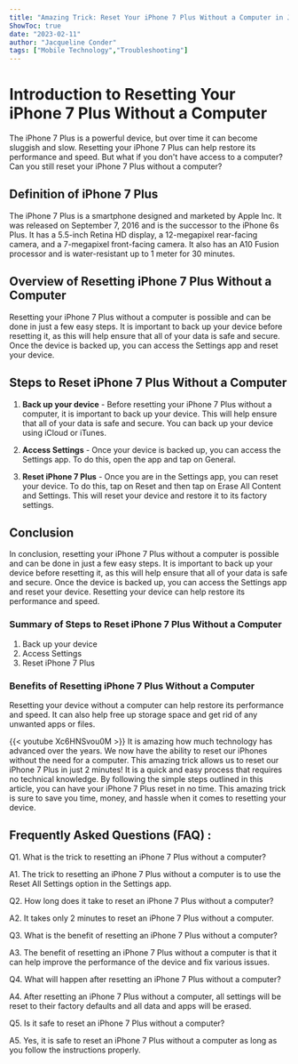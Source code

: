 ```yaml
---
title: "Amazing Trick: Reset Your iPhone 7 Plus Without a Computer in Just 2 Minutes!"
ShowToc: true 
date: "2023-02-11"
author: "Jacqueline Conder" 
tags: ["Mobile Technology","Troubleshooting"]
---
```

# Introduction to Resetting Your iPhone 7 Plus Without a Computer 

The iPhone 7 Plus is a powerful device, but over time it can become sluggish and slow. Resetting your iPhone 7 Plus can help restore its performance and speed. But what if you don't have access to a computer? Can you still reset your iPhone 7 Plus without a computer? 

## Definition of iPhone 7 Plus

The iPhone 7 Plus is a smartphone designed and marketed by Apple Inc. It was released on September 7, 2016 and is the successor to the iPhone 6s Plus. It has a 5.5-inch Retina HD display, a 12-megapixel rear-facing camera, and a 7-megapixel front-facing camera. It also has an A10 Fusion processor and is water-resistant up to 1 meter for 30 minutes. 

## Overview of Resetting iPhone 7 Plus Without a Computer 

Resetting your iPhone 7 Plus without a computer is possible and can be done in just a few easy steps. It is important to back up your device before resetting it, as this will help ensure that all of your data is safe and secure. Once the device is backed up, you can access the Settings app and reset your device. 

## Steps to Reset iPhone 7 Plus Without a Computer 

1. **Back up your device** - Before resetting your iPhone 7 Plus without a computer, it is important to back up your device. This will help ensure that all of your data is safe and secure. You can back up your device using iCloud or iTunes. 

2. **Access Settings** - Once your device is backed up, you can access the Settings app. To do this, open the app and tap on General. 

3. **Reset iPhone 7 Plus** - Once you are in the Settings app, you can reset your device. To do this, tap on Reset and then tap on Erase All Content and Settings. This will reset your device and restore it to its factory settings. 

## Conclusion 

In conclusion, resetting your iPhone 7 Plus without a computer is possible and can be done in just a few easy steps. It is important to back up your device before resetting it, as this will help ensure that all of your data is safe and secure. Once the device is backed up, you can access the Settings app and reset your device. Resetting your device can help restore its performance and speed. 

### Summary of Steps to Reset iPhone 7 Plus Without a Computer 

1. Back up your device 
2. Access Settings 
3. Reset iPhone 7 Plus 

### Benefits of Resetting iPhone 7 Plus Without a Computer 

Resetting your device without a computer can help restore its performance and speed. It can also help free up storage space and get rid of any unwanted apps or files.

{{< youtube Xc6HNSvou0M >}} 
It is amazing how much technology has advanced over the years. We now have the ability to reset our iPhones without the need for a computer. This amazing trick allows us to reset our iPhone 7 Plus in just 2 minutes! It is a quick and easy process that requires no technical knowledge. By following the simple steps outlined in this article, you can have your iPhone 7 Plus reset in no time. This amazing trick is sure to save you time, money, and hassle when it comes to resetting your device.

## Frequently Asked Questions (FAQ) :
Q1. What is the trick to resetting an iPhone 7 Plus without a computer? 

A1. The trick to resetting an iPhone 7 Plus without a computer is to use the Reset All Settings option in the Settings app.

Q2. How long does it take to reset an iPhone 7 Plus without a computer?

A2. It takes only 2 minutes to reset an iPhone 7 Plus without a computer.

Q3. What is the benefit of resetting an iPhone 7 Plus without a computer?

A3. The benefit of resetting an iPhone 7 Plus without a computer is that it can help improve the performance of the device and fix various issues.

Q4. What will happen after resetting an iPhone 7 Plus without a computer?

A4. After resetting an iPhone 7 Plus without a computer, all settings will be reset to their factory defaults and all data and apps will be erased.

Q5. Is it safe to reset an iPhone 7 Plus without a computer?

A5. Yes, it is safe to reset an iPhone 7 Plus without a computer as long as you follow the instructions properly.



